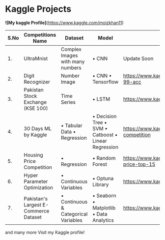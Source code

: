 # Kaggle Projects

**![My kaggle Profile]**(https://www.kaggle.com/moizkhan11)

| **S.No** | **Competitions Name** |  **Dataset** | **Model** | **Notebook Links** |
| ------------ | ------------- | ------------ | -------------| ------------- |
| 1. | UltraMnist | Complex Images with many numbers | • CNN | Update Soon | <br />
| 2. | Digit Recognizer | Number Image | • CNN • Tensorflow | https://www.kaggle.com/code/moizkhan11/digitrecognizer-99-acc |<br />
| 3. | Pakistan Stock Exchange (KSE 100) | Time Series | • LSTM | https://www.kaggle.com/code/moizkhan11/pakistanstockexch |<br/>
| 4. | 30 Days ML by Kaggle | • Tabular Data • Regression | • Decision Tree • SVM • Catboost • Linear Regression |https://www.kaggle.com/code/moizkhan11/30-days-ml-competition |<br />
| 5. | Housing Price Competition | • Regression | • Random Forest | https://www.kaggle.com/code/moizkhan11/exercise-house-price-top-15 | <br />
| 6. | Hyper Parameter Optimization | • Continuous Variables |• Optuna Library | https://www.kaggle.com/code/moizkhan11/optuna |<br />
| 7. | Pakistan's Largest E-Commerce Dataset | • Continuous & Categorical  Variables | • Seaborn • Matplotlib • Data Analytics |https://www.kaggle.com/code/moizkhan11/ecommerce-v2-3 |

and many more Visit my Kaggle profile!




